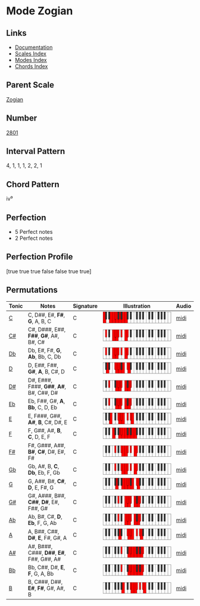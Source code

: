# Mode Zogian

## Links

- [Documentation](README.md)
- [Scales Index](Scales.md)
- [Modes Index](Modes.md)
- [Chords Index](Chords.md)

## Parent Scale

[Zogian](ScaleZogian.md)

## Number

[2801](https://ianring.com/musictheory/scales/2801)

## Interval Pattern

4, 1, 1, 1, 2, 2, 1

## Chord Pattern

iv⁰

## Perfection

- 5 Perfect notes
- 2 Perfect notes

## Perfection Profile

[true true true false false true true]

## Permutations

| Tonic | Notes | Signature | Illustration | Audio |
|-------|-------|-----------|--------------|-------|
| [C](ModeCNaturalZogian.md) | C, D##, E#, **F#**, **G**, A, B, C | C | ![CNaturalZogian](ModeCNaturalZogian.png) | [midi](https://github.com/edipermadi/music/blob/main/docs/ModeCNaturalZogian.mid?raw=true) |
| [C#](ModeCSharpZogian.md) | C#, D###, E##, **F##**, **G#**, A#, B#, C# | C | ![CSharpZogian](ModeCSharpZogian.png) | [midi](https://github.com/edipermadi/music/blob/main/docs/ModeCSharpZogian.mid?raw=true) |
| [Db](ModeDFlatZogian.md) | Db, E#, F#, **G**, **Ab**, Bb, C, Db | C | ![DFlatZogian](ModeDFlatZogian.png) | [midi](https://github.com/edipermadi/music/blob/main/docs/ModeDFlatZogian.mid?raw=true) |
| [D](ModeDNaturalZogian.md) | D, E##, F##, **G#**, **A**, B, C#, D | C | ![DNaturalZogian](ModeDNaturalZogian.png) | [midi](https://github.com/edipermadi/music/blob/main/docs/ModeDNaturalZogian.mid?raw=true) |
| [D#](ModeDSharpZogian.md) | D#, E###, F###, **G##**, **A#**, B#, C##, D# | C | ![DSharpZogian](ModeDSharpZogian.png) | [midi](https://github.com/edipermadi/music/blob/main/docs/ModeDSharpZogian.mid?raw=true) |
| [Eb](ModeEFlatZogian.md) | Eb, F##, G#, **A**, **Bb**, C, D, Eb | C | ![EFlatZogian](ModeEFlatZogian.png) | [midi](https://github.com/edipermadi/music/blob/main/docs/ModeEFlatZogian.mid?raw=true) |
| [E](ModeENaturalZogian.md) | E, F###, G##, **A#**, **B**, C#, D#, E | C | ![ENaturalZogian](ModeENaturalZogian.png) | [midi](https://github.com/edipermadi/music/blob/main/docs/ModeENaturalZogian.mid?raw=true) |
| [F](ModeFNaturalZogian.md) | F, G##, A#, **B**, **C**, D, E, F | C | ![FNaturalZogian](ModeFNaturalZogian.png) | [midi](https://github.com/edipermadi/music/blob/main/docs/ModeFNaturalZogian.mid?raw=true) |
| [F#](ModeFSharpZogian.md) | F#, G###, A##, **B#**, **C#**, D#, E#, F# | C | ![FSharpZogian](ModeFSharpZogian.png) | [midi](https://github.com/edipermadi/music/blob/main/docs/ModeFSharpZogian.mid?raw=true) |
| [Gb](ModeGFlatZogian.md) | Gb, A#, B, **C**, **Db**, Eb, F, Gb | C | ![GFlatZogian](ModeGFlatZogian.png) | [midi](https://github.com/edipermadi/music/blob/main/docs/ModeGFlatZogian.mid?raw=true) |
| [G](ModeGNaturalZogian.md) | G, A##, B#, **C#**, **D**, E, F#, G | C | ![GNaturalZogian](ModeGNaturalZogian.png) | [midi](https://github.com/edipermadi/music/blob/main/docs/ModeGNaturalZogian.mid?raw=true) |
| [G#](ModeGSharpZogian.md) | G#, A###, B##, **C##**, **D#**, E#, F##, G# | C | ![GSharpZogian](ModeGSharpZogian.png) | [midi](https://github.com/edipermadi/music/blob/main/docs/ModeGSharpZogian.mid?raw=true) |
| [Ab](ModeAFlatZogian.md) | Ab, B#, C#, **D**, **Eb**, F, G, Ab | C | ![AFlatZogian](ModeAFlatZogian.png) | [midi](https://github.com/edipermadi/music/blob/main/docs/ModeAFlatZogian.mid?raw=true) |
| [A](ModeANaturalZogian.md) | A, B##, C##, **D#**, **E**, F#, G#, A | C | ![ANaturalZogian](ModeANaturalZogian.png) | [midi](https://github.com/edipermadi/music/blob/main/docs/ModeANaturalZogian.mid?raw=true) |
| [A#](ModeASharpZogian.md) | A#, B###, C###, **D##**, **E#**, F##, G##, A# | C | ![ASharpZogian](ModeASharpZogian.png) | [midi](https://github.com/edipermadi/music/blob/main/docs/ModeASharpZogian.mid?raw=true) |
| [Bb](ModeBFlatZogian.md) | Bb, C##, D#, **E**, **F**, G, A, Bb | C | ![BFlatZogian](ModeBFlatZogian.png) | [midi](https://github.com/edipermadi/music/blob/main/docs/ModeBFlatZogian.mid?raw=true) |
| [B](ModeBNaturalZogian.md) | B, C###, D##, **E#**, **F#**, G#, A#, B | C | ![BNaturalZogian](ModeBNaturalZogian.png) | [midi](https://github.com/edipermadi/music/blob/main/docs/ModeBNaturalZogian.mid?raw=true) |

